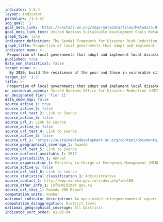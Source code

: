 ```yaml
---
indicator: 1.5.4
layout: indicator
permalink: /1-5-4/
sdg_goal: '1'
goal_meta_link: 'https://unstats.un.org/sdgs/metadata/files/Metadata-01-05-04.pdf'
goal_meta_link_text: United Nations Sustainable Development Goals Metadata (pdf 894kB)
graph_type: line
indicator_definition: The Sendai Framework for Disaster Risk Reduction 2015-2030 was adopted by UN Member States in March 2015 as a global policy of disaster risk reduction. One of the targets is “Substantially increase the number of countries with national and local disaster risk reduction strategies by 2020”. In line with the Sendai Framework for Disaster Risk Reduction 2015-2030, disaster risk reduction strategies and policies should mainstream and integrate disaster risk reduction within and across all sectors, across different timescales and with targets, indicators and time frames. These strategies should be aimed at preventing the creation of disaster risk, the reduction of existing risk and the strengthening of economic, social, health and environmental resilience. The open-ended intergovernmental expert working group on indicators and terminology relating to disaster risk reduction (OIEWG) established by the General Assembly (resolution 69/284) has developed a set of indicators to measure global progress in the implementation of the Sendai Framework, which was endorsed by the UNGA (OIEWG report A/71/644). The relevant SDG indicators reflect the Sendai Framework indicators.
graph_title: Proportion of local governments that adopt and implement local disaster risk reduction strategies in line with national disaster risk reduction strategies
indicator_name: >-
 Proportion of local governments that adopt and implement local disaster risk reduction strategies in line with national disaster risk reduction strategies
published: true
data_non_statistical: false
target_name: >-
  By 2030, build the resilience of the poor and those in vulnerable situations and reduce their exposure and vulnerability to climate-related extreme events and other economic, social and environmental shocks and disasters
target_id: '1.5'
title: >-
 Proportion of local governments that adopt and implement local disaster risk reduction strategies in line with national disaster risk reduction strategies
un_custodian_agency: United Nations Office for Disaster Reduction (UNISDR)
un_designated_tier: 'Tier II'
data_show_map: false
source_active_1: true
source_active_2: false
source_url_text_2: Link to Source
source_active_3: false
source_url_3: Link to source
source_active_4: false
source_url_text_4: Link to source
source_active_5: false
source_url_1: 'https://sustainabledevelopment.un.org/content/documents/23432Rwanda_VNR_Document__Final.pdf'
source_geographical_coverage_1: Rwanda
source_url_text_5: Link to source
source_earliest_available_1: 2017
source_periodicity_1: Annual
source_organisation_1: Ministry in Charge of Emergency Management (MINEMA)
source_active_6: false
source_url_text_6: Link to source
source_statistical_classification_1: Administrative
source_contact_1: http://www.minema.gov.rw/index.php?id=108
source_other_info_1: info@midimar.gov.rw
source_url_text_1: Rwanda VNR Report
computation_units: Number 
national_indicator_description: An open-ended intergovernmental expert working group on indicators and terminology relating to disaster risk reduction established by the General Assembly (resolution 69/284) is developing a set of indicators to measure global progress in the implementation of the Sendai Framework. These indicators will eventually reflect the agreements on the Sendai Framework indicators.
computation_disaggregation: District level
national_geographical_coverage: All Districts
indicator_sort_order: 01-05-04
---
```

